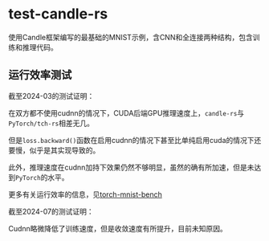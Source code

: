 # test-candle-rs

使用Candle框架编写的最基础的MNIST示例，含CNN和全连接两种结构，包含训练和推理代码。

## 运行效率测试

截至2024-03的测试证明：

在双方都不使用cudnn的情况下，CUDA后端GPU推理速度上，`candle-rs`与`PyTorch/tch-rs`相差无几。

但是`loss.backward()`函数在启用cudnn的情况下甚至比单纯启用cuda的情况下还要慢，似乎是其实现导致的。

此外，推理速度在cudnn加持下效果仍然不够明显，虽然的确有所加速，但是未达到`PyTorch`的水平。

更多有关运行效率的信息，见[torch-mnist-bench](https://github.com/yyhhenry/torch-mnist-bench)

截至2024-07的测试证明：

Cudnn略微降低了训练速度，但是收敛速度有所提升，目前未知原因。
